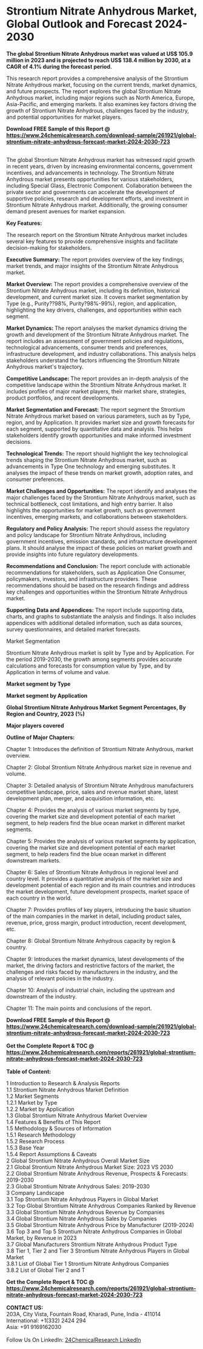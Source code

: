 <h1>Strontium Nitrate Anhydrous Market, Global Outlook and Forecast 2024-2030</h1><p><strong>The global Strontium Nitrate Anhydrous market was valued at US$ 105.9 million in 2023 and is projected to reach US$ 138.4 million by 2030, at a CAGR of 4.1% during the forecast period.</strong></p><p>
</p><p>This research report provides a comprehensive analysis of the Strontium Nitrate Anhydrous market, focusing on the current trends, market dynamics, and future prospects. The report explores the global Strontium Nitrate Anhydrous market, including major regions such as North America, Europe, Asia-Pacific, and emerging markets. It also examines key factors driving the growth of Strontium Nitrate Anhydrous, challenges faced by the industry, and potential opportunities for market players.</p><div><b>Download FREE Sample of this Report @ 
            <a href="https://www.24chemicalresearch.com/download-sample/261921/global-strontium-nitrate-anhydrous-forecast-market-2024-2030-723">
            https://www.24chemicalresearch.com/download-sample/261921/global-strontium-nitrate-anhydrous-forecast-market-2024-2030-723</a></b></div><br><p>
The global Strontium Nitrate Anhydrous market has witnessed rapid growth in recent years, driven by increasing environmental concerns, government incentives, and advancements in technology. The Strontium Nitrate Anhydrous market presents opportunities for various stakeholders, including Special Glass, Electronic Component. Collaboration between the private sector and governments can accelerate the development of supportive policies, research and development efforts, and investment in Strontium Nitrate Anhydrous market. Additionally, the growing consumer demand present avenues for market expansion.</p><p>
<strong>Key Features:</strong></p><p>
The research report on the Strontium Nitrate Anhydrous market includes several key features to provide comprehensive insights and facilitate decision-making for stakeholders.</p><p>
<strong>Executive Summary: </strong>The report provides overview of the key findings, market trends, and major insights of the Strontium Nitrate Anhydrous market.</p><p>
<strong>Market Overview: </strong>The report provides a comprehensive overview of the Strontium Nitrate Anhydrous market, including its definition, historical development, and current market size. It covers market segmentation by Type (e.g., Purity??98%, Purity?98%-99%), region, and application, highlighting the key drivers, challenges, and opportunities within each segment.</p><p>
<strong>Market Dynamics: </strong>The report analyses the market dynamics driving the growth and development of the Strontium Nitrate Anhydrous market. The report includes an assessment of government policies and regulations, technological advancements, consumer trends and preferences, infrastructure development, and industry collaborations. This analysis helps stakeholders understand the factors influencing the Strontium Nitrate Anhydrous market's trajectory.</p><p>
<strong>Competitive Landscape: </strong>The report provides an in-depth analysis of the competitive landscape within the Strontium Nitrate Anhydrous market. It includes profiles of major market players, their market share, strategies, product portfolios, and recent developments.</p><p>
<strong>Market Segmentation and Forecast:</strong> The report segment the Strontium Nitrate Anhydrous market based on various parameters, such as by Type, region, and by Application. It provides market size and growth forecasts for each segment, supported by quantitative data and analysis. This helps stakeholders identify growth opportunities and make informed investment decisions.</p><p>
<strong>Technological Trends:</strong> The report should highlight the key technological trends shaping the Strontium Nitrate Anhydrous market, such as advancements in Type One technology and emerging substitutes. It analyses the impact of these trends on market growth, adoption rates, and consumer preferences.</p><p>
<strong>Market Challenges and Opportunities:</strong> The report identify and analyses the major challenges faced by the Strontium Nitrate Anhydrous market, such as technical bottleneck, cost limitations, and high entry barrier. It also highlights the opportunities for market growth, such as government incentives, emerging markets, and collaborations between stakeholders.</p><p>
<strong>Regulatory and Policy Analysis:</strong> The report should assess the regulatory and policy landscape for Strontium Nitrate Anhydrous, including government incentives, emission standards, and infrastructure development plans. It should analyse the impact of these policies on market growth and provide insights into future regulatory developments.</p><p>
<strong>Recommendations and Conclusion:</strong> The report conclude with actionable recommendations for stakeholders, such as Application One Consumer, policymakers, investors, and infrastructure providers. These recommendations should be based on the research findings and address key challenges and opportunities within the Strontium Nitrate Anhydrous market.</p><p>
<strong>Supporting Data and Appendices:</strong> The report include supporting data, charts, and graphs to substantiate the analysis and findings. It also includes appendices with additional detailed information, such as data sources, survey questionnaires, and detailed market forecasts.</p><p>
Market Segmentation</p><p>
Strontium Nitrate Anhydrous market is split by Type and by Application. For the period 2019-2030, the growth among segments provides accurate calculations and forecasts for consumption value by Type, and by Application in terms of volume and value.</p><p>
<strong>Market segment by Type</strong></p><p>
</p><p>
</p><p><strong>Market segment by Application</strong></p><p>
</p><p>
</p><p><strong>Global Strontium Nitrate Anhydrous Market Segment Percentages, By Region and Country, 2023 (%)</strong></p><p>
</p><p>
</p><p><strong>Major players covered</strong></p><p>
</p><p>
</p><p><strong>Outline of Major Chapters:</strong></p><p>
Chapter 1: Introduces the definition of Strontium Nitrate Anhydrous, market overview.</p><p>
Chapter 2: Global Strontium Nitrate Anhydrous market size in revenue and volume.</p><p>
Chapter 3: Detailed analysis of Strontium Nitrate Anhydrous manufacturers competitive landscape, price, sales and revenue market share, latest development plan, merger, and acquisition information, etc.</p><p>
Chapter 4: Provides the analysis of various market segments by type, covering the market size and development potential of each market segment, to help readers find the blue ocean market in different market segments.</p><p>
Chapter 5: Provides the analysis of various market segments by application, covering the market size and development potential of each market segment, to help readers find the blue ocean market in different downstream markets.</p><p>
Chapter 6: Sales of Strontium Nitrate Anhydrous in regional level and country level. It provides a quantitative analysis of the market size and development potential of each region and its main countries and introduces the market development, future development prospects, market space of each country in the world.</p><p>
Chapter 7: Provides profiles of key players, introducing the basic situation of the main companies in the market in detail, including product sales, revenue, price, gross margin, product introduction, recent development, etc.</p><p>
Chapter 8: Global Strontium Nitrate Anhydrous capacity by region &amp; country.</p><p>
Chapter 9: Introduces the market dynamics, latest developments of the market, the driving factors and restrictive factors of the market, the challenges and risks faced by manufacturers in the industry, and the analysis of relevant policies in the industry.</p><p>
Chapter 10: Analysis of industrial chain, including the upstream and downstream of the industry.</p><p>
Chapter 11: The main points and conclusions of the report.</p><div><b>Download FREE Sample of this Report @ 
            <a href="https://www.24chemicalresearch.com/download-sample/261921/global-strontium-nitrate-anhydrous-forecast-market-2024-2030-723">
            https://www.24chemicalresearch.com/download-sample/261921/global-strontium-nitrate-anhydrous-forecast-market-2024-2030-723</a></b></div><br><div><b>Get the Complete Report & TOC @ 
            <a href="https://www.24chemicalresearch.com/reports/261921/global-strontium-nitrate-anhydrous-forecast-market-2024-2030-723">
            https://www.24chemicalresearch.com/reports/261921/global-strontium-nitrate-anhydrous-forecast-market-2024-2030-723</a></b></div><br>
            <b>Table of Content:</b><p>1 Introduction to Research & Analysis Reports<br />
    1.1 Strontium Nitrate Anhydrous Market Definition<br />
    1.2 Market Segments<br />
        1.2.1 Market by Type<br />
        1.2.2 Market by Application<br />
    1.3 Global Strontium Nitrate Anhydrous Market Overview<br />
    1.4 Features & Benefits of This Report<br />
    1.5 Methodology & Sources of Information<br />
        1.5.1 Research Methodology<br />
        1.5.2 Research Process<br />
        1.5.3 Base Year<br />
        1.5.4 Report Assumptions & Caveats<br />
2 Global Strontium Nitrate Anhydrous Overall Market Size<br />
    2.1 Global Strontium Nitrate Anhydrous Market Size: 2023 VS 2030<br />
    2.2 Global Strontium Nitrate Anhydrous Revenue, Prospects & Forecasts: 2019-2030<br />
    2.3 Global Strontium Nitrate Anhydrous Sales: 2019-2030<br />
3 Company Landscape<br />
    3.1 Top Strontium Nitrate Anhydrous Players in Global Market<br />
    3.2 Top Global Strontium Nitrate Anhydrous Companies Ranked by Revenue<br />
    3.3 Global Strontium Nitrate Anhydrous Revenue by Companies<br />
    3.4 Global Strontium Nitrate Anhydrous Sales by Companies<br />
    3.5 Global Strontium Nitrate Anhydrous Price by Manufacturer (2019-2024)<br />
    3.6 Top 3 and Top 5 Strontium Nitrate Anhydrous Companies in Global Market, by Revenue in 2023<br />
    3.7 Global Manufacturers Strontium Nitrate Anhydrous Product Type<br />
    3.8 Tier 1, Tier 2 and Tier 3 Strontium Nitrate Anhydrous Players in Global Market<br />
        3.8.1 List of Global Tier 1 Strontium Nitrate Anhydrous Companies<br />
        3.8.2 List of Global Tier 2 and T</p><div><b>Get the Complete Report & TOC @ 
            <a href="https://www.24chemicalresearch.com/reports/261921/global-strontium-nitrate-anhydrous-forecast-market-2024-2030-723">
            https://www.24chemicalresearch.com/reports/261921/global-strontium-nitrate-anhydrous-forecast-market-2024-2030-723</a></b></div><br><b>CONTACT US:</b><br>
            203A, City Vista, Fountain Road, Kharadi, Pune, India - 411014<br>
            International: +1(332) 2424 294<br>
            Asia: +91 9169162030 <br><br>
            Follow Us On LinkedIn: <a href="https://www.linkedin.com/company/24chemicalresearch/">24ChemicalResearch LinkedIn</a>